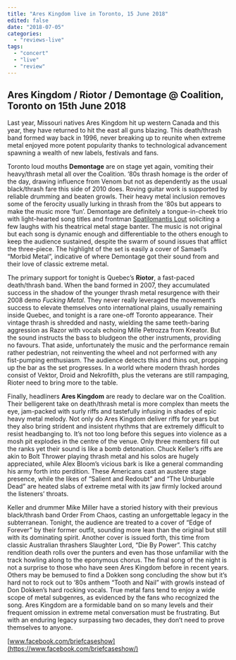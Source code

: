 ```yaml
---
title: "Ares Kingdom live in Toronto, 15 June 2018"
edited: false
date: "2018-07-05"
categories:
  - "reviews-live"
tags:
  - "concert"
  - "live"
  - "review"
---
```


## Ares Kingdom / Riotor / Demontage @ Coalition, Toronto on 15th June 2018

Last year, Missouri natives Ares Kingdom hit up western Canada and this year, they have returned to hit the east all guns blazing. This death/thrash band formed way back in 1996, never breaking up to reunite when extreme metal enjoyed more potent popularity thanks to technological advancement spawning a wealth of new labels, festivals and fans.

Toronto loud mouths **Demontage** are on stage yet again, vomiting their heavy/thrash metal all over the Coalition. ‘80s thrash homage is the order of the day, drawing influence from Venom but not as dependently as the usual black/thrash fare this side of 2010 does. Roving guitar work is supported by reliable drumming and beaten growls. Their heavy metal inclusion removes some of the ferocity usually lurking in thrash from the ‘80s but appears to make the music more ‘fun’. Demontage are definitely a tongue-in-cheek trio with light-hearted song titles and frontman [Spatilomantis Lout](https://www.metal-archives.com/artists/The_Lout/32195) soliciting a few laughs with his theatrical metal stage banter. The music is not original but each song is dynamic enough and differentiable to the others enough to keep the audience sustained, despite the swarm of sound issues that afflict the three-piece. The highlight of the set is easily a cover of Samael’s “Morbid Metal”, indicative of where Demontage got their sound from and their love of classic extreme metal.

The primary support for tonight is Quebec’s **Riotor**, a fast-paced death/thrash band. When the band formed in 2007, they accumulated success in the shadow of the younger thrash metal resurgence with their 2008 demo _Fucking Metal_. They never really leveraged the movement’s success to elevate themselves onto international plains, usually remaining inside Quebec, and tonight is a rare one-off Toronto appearance. Their vintage thrash is shredded and nasty, wielding the same teeth-baring aggression as Razor with vocals echoing Mille Petrozza from Kreator. But the sound instructs the bass to bludgeon the other instruments, providing no favours. That aside, unfortunately the music and the performance remain rather pedestrian, not reinventing the wheel and not performed with any fist-pumping enthusiasm. The audience detects this and thins out, propping up the bar as the set progresses. In a world where modern thrash hordes consist of Vektor, Droid and Nekrofilth, plus the veterans are still rampaging, Rioter need to bring more to the table.

Finally, headliners **Ares Kingdom** are ready to declare war on the Coalition. Their belligerent take on death/thrash metal is more complex than meets the eye, jam-packed with surly riffs and tastefully infusing in shades of epic heavy metal melody. Not only do Ares Kingdom deliver riffs for years but they also bring strident and insistent rhythms that are extremely difficult to resist headbanging to. It’s not too long before this segues into violence as a mosh pit explodes in the centre of the venue. Only three members fill out the ranks yet their sound is like a bomb detonation. Chuck Keller’s riffs are akin to Bolt Thrower playing thrash metal and his solos are hugely appreciated, while Alex Bloom’s vicious bark is like a general commanding his army forth into perdition. These Americans cast an austere stage presence, while the likes of “Salient and Redoubt” and “The Unburiable Dead” are heated slabs of extreme metal with its jaw firmly locked around the listeners’ throats.

Keller and drummer Mike Miller have a storied history with their previous black/thrash band Order From Chaos, casting an unforgettable legacy in the subterranean. Tonight, the audience are treated to a cover of “Edge of Forever” by their former outfit, sounding more lean than the original but still with its dominating spirit. Another cover is issued forth, this time from classic Australian thrashers Slaughter Lord, “Die By Power”. This catchy rendition death rolls over the punters and even has those unfamiliar with the track howling along to the eponymous chorus. The final song of the night is not a surprise to those who have seen Ares Kingdom before in recent years. Others may be bemused to find a Dokken song concluding the show but it’s hard not to rock out to ‘80s anthem “Tooth and Nail” with growls instead of Don Dokken’s hard rocking vocals. True metal fans tend to enjoy a wide scope of metal subgenres, as evidenced by the fans who recognized the song. Ares Kingdom are a formidable band on so many levels and their frequent omission in extreme metal conversation must be frustrating. But with an enduring legacy surpassing two decades, they don’t need to prove themselves to anyone.

[www.facebook.com/briefcaseshow](https://www.facebook.com/briefcaseshow/)
